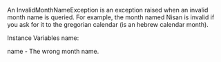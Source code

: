 An InvalidMonthNameException is an exception raised when an invalid month name is queried. For example, the month named Nisan is invalid if you ask for it to the gregorian calendar (is an hebrew calendar month).

Instance Variables
	name:		<String>

name
	- The wrong month name.
